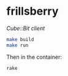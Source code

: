 # frillsberry

_Cube::Bit client_

```bash
make build
make run
```

Then in the container:

```bash
rake
```
